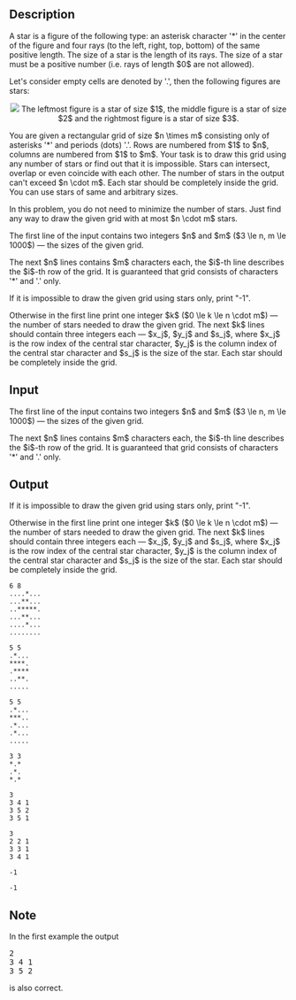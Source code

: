 ## Description

<div><p>A <span class="tex-font-style-it">star</span> is a figure of the following type: an asterisk character '<span class="tex-font-style-tt">*</span>' in the center of the figure and four rays (to the left, right, top, bottom) of the same positive length. The size of a <span class="tex-font-style-it">star</span> is the length of its rays. The size of a star must be a positive number (i.e. rays of length $0$ are not allowed).</p><p>Let's consider empty cells are denoted by '<span class="tex-font-style-tt">.</span>', then the following figures are <span class="tex-font-style-it">stars</span>:</p><center> <img class="tex-graphics" src="file://lVYDM7Yu.png" style="max-width: 100.0%;max-height: 100.0%;"> <span class="tex-font-size-small">The leftmost figure is a <span class="tex-font-style-it">star</span> of size $1$, the middle figure is a <span class="tex-font-style-it">star</span> of size $2$ and the rightmost figure is a <span class="tex-font-style-it">star</span> of size $3$.</span> </center><p>You are given a rectangular grid of size $n \times m$ consisting only of asterisks '<span class="tex-font-style-tt">*</span>' and periods (dots) '<span class="tex-font-style-tt">.</span>'. Rows are numbered from $1$ to $n$, columns are numbered from $1$ to $m$. Your task is to draw this grid using <span class="tex-font-style-it">any</span> number of <span class="tex-font-style-it">stars</span> or find out that it is impossible. <span class="tex-font-style-it">Stars</span> can intersect, overlap or even coincide with each other. The number of <span class="tex-font-style-it">stars</span> in the output can't exceed $n \cdot m$. Each star should be completely inside the grid. You can use stars of same and arbitrary sizes.</p><p><span class="tex-font-style-it">In this problem, you do not need to minimize the number of stars. Just find any way to draw the given grid with at most $n \cdot m$ stars.</span></p></div><div class="input-specification"><p>The first line of the input contains two integers $n$ and $m$ ($3 \le n, m \le 1000$) — the sizes of the given grid.</p><p>The next $n$ lines contains $m$ characters each, the $i$-th line describes the $i$-th row of the grid. It is guaranteed that grid consists of characters '<span class="tex-font-style-tt">*</span>' and '<span class="tex-font-style-tt">.</span>' only.</p></div><div class="output-specification"><p>If it is impossible to draw the given grid using <span class="tex-font-style-it">stars</span> only, print "<span class="tex-font-style-tt">-1</span>".</p><p>Otherwise in the first line print one integer $k$ ($0 \le k \le n \cdot m$) — the number of <span class="tex-font-style-it">stars</span> needed to draw the given grid. The next $k$ lines should contain three integers each — $x_j$, $y_j$ and $s_j$, where $x_j$ is the row index of the central <span class="tex-font-style-it">star</span> character, $y_j$ is the column index of the central <span class="tex-font-style-it">star</span> character and $s_j$ is the size of the <span class="tex-font-style-it">star</span>. Each <span class="tex-font-style-it">star</span> should be completely inside the grid.</p></div>

## Input

<p>The first line of the input contains two integers $n$ and $m$ ($3 \le n, m \le 1000$) — the sizes of the given grid.</p><p>The next $n$ lines contains $m$ characters each, the $i$-th line describes the $i$-th row of the grid. It is guaranteed that grid consists of characters '<span class="tex-font-style-tt">*</span>' and '<span class="tex-font-style-tt">.</span>' only.</p>

## Output

<p>If it is impossible to draw the given grid using <span class="tex-font-style-it">stars</span> only, print "<span class="tex-font-style-tt">-1</span>".</p><p>Otherwise in the first line print one integer $k$ ($0 \le k \le n \cdot m$) — the number of <span class="tex-font-style-it">stars</span> needed to draw the given grid. The next $k$ lines should contain three integers each — $x_j$, $y_j$ and $s_j$, where $x_j$ is the row index of the central <span class="tex-font-style-it">star</span> character, $y_j$ is the column index of the central <span class="tex-font-style-it">star</span> character and $s_j$ is the size of the <span class="tex-font-style-it">star</span>. Each <span class="tex-font-style-it">star</span> should be completely inside the grid.</p>





```input1
6 8
....*...
...**...
..*****.
...**...
....*...
........

```




```input2
5 5
.*...
****.
.****
..**.
.....

```




```input3
5 5
.*...
***..
.*...
.*...
.....

```




```input4
3 3
*.*
.*.
*.*

```




```output1
3
3 4 1
3 5 2
3 5 1

```




```output2
3
2 2 1
3 3 1
3 4 1

```




```output3
-1

```




```output4
-1

```



## Note

<p>In the first example the output </p><pre class="verbatim">2<br>3 4 1<br>3 5 2<br></pre><p>is also correct.</p>
